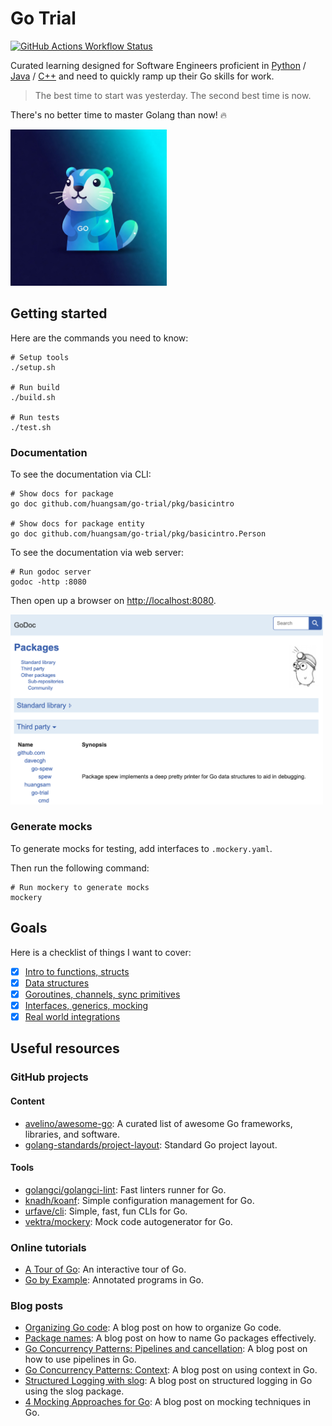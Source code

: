 # Go Trial

[![GitHub Actions Workflow Status](https://img.shields.io/github/actions/workflow/status/huangsam/go-trial/ci.yml)](https://github.com/huangsam/go-trial/actions)

Curated learning designed for Software Engineers proficient in [Python] / [Java] / [C++]
and need to quickly ramp up their Go skills for work.

> The best time to start was yesterday. The second best time is now.

There's no better time to master Golang than now! 🔥

<img src="images/gopher.jpeg" alt="Gopher" width="250px" />

## Getting started

Here are the commands you need to know:

```shell
# Setup tools
./setup.sh

# Run build
./build.sh

# Run tests
./test.sh
```

### Documentation

To see the documentation via CLI:

```shell
# Show docs for package
go doc github.com/huangsam/go-trial/pkg/basicintro

# Show docs for package entity
go doc github.com/huangsam/go-trial/pkg/basicintro.Person
```

To see the documentation via web server:

```shell
# Run godoc server
godoc -http :8080
```

Then open up a browser on <http://localhost:8080>.

<img src="images/godoc-server.png" alt="Godoc server" width="500px" />

### Generate mocks

To generate mocks for testing, add interfaces to `.mockery.yaml`.

Then run the following command:

```shell
# Run mockery to generate mocks
mockery
```

## Goals

Here is a checklist of things I want to cover:

- [x] [Intro to functions, structs](pkg/basicintro/)
- [x] [Data structures](pkg/datastructure/)
- [x] [Goroutines, channels, sync primitives](pkg/concurrency/)
- [x] [Interfaces, generics, mocking](pkg/abstraction/)
- [x] [Real world integrations](pkg/realworld/)

## Useful resources

### GitHub projects

#### Content

- [avelino/awesome-go](https://github.com/avelino/awesome-go): A curated list of awesome Go frameworks, libraries, and software.
- [golang-standards/project-layout](https://github.com/golang-standards/project-layout): Standard Go project layout.

#### Tools

- [golangci/golangci-lint](https://github.com/golangci/golangci-lint): Fast linters runner for Go.
- [knadh/koanf](https://github.com/knadh/koanf): Simple configuration management for Go.
- [urfave/cli](https://github.com/urfave/cli): Simple, fast, fun CLIs for Go.
- [vektra/mockery](https://github.com/vektra/mockery): Mock code autogenerator for Go.

### Online tutorials

- [A Tour of Go](https://go.dev/tour/list): An interactive tour of Go.
- [Go by Example](https://gobyexample.com): Annotated programs in Go.

### Blog posts

- [Organizing Go code](https://go.dev/blog/organizing-go-code): A blog post on how to organize Go code.
- [Package names](https://go.dev/blog/package-names): A blog post on how to name Go packages effectively.
- [Go Concurrency Patterns: Pipelines and cancellation](https://go.dev/blog/pipelines): A blog post on how to use pipelines in Go.
- [Go Concurrency Patterns: Context](https://go.dev/blog/context): A blog post on using context in Go.
- [Structured Logging with slog](https://go.dev/blog/slog): A blog post on structured logging in Go using the slog package.
- [4 Mocking Approaches for Go](https://www.twilio.com/en-us/blog/4-mocking-approaches-go): A blog post on mocking techniques in Go.

[Python]: https://github.com/huangsam/ultimate-python
[Java]: https://github.com/huangsam/java-trial
[C++]: https://github.com/huangsam/cpp-trial

